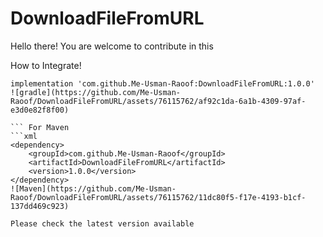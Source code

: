 # DownloadFileFromURL
Hello there!
You are welcome to contribute in this

How to Integrate!

``` For Gradle
implementation 'com.github.Me-Usman-Raoof:DownloadFileFromURL:1.0.0'
![gradle](https://github.com/Me-Usman-Raoof/DownloadFileFromURL/assets/76115762/af92c1da-6a1b-4309-97af-e3d0e82f8f00)

``` For Maven
```xml
<dependency>
    <groupId>com.github.Me-Usman-Raoof</groupId>
    <artifactId>DownloadFileFromURL</artifactId>
    <version>1.0.0</version>
</dependency>
![Maven](https://github.com/Me-Usman-Raoof/DownloadFileFromURL/assets/76115762/11dc80f5-f17e-4193-b1cf-137dd469c923)

Please check the latest version available
